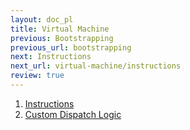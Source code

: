 ```yaml
---
layout: doc_pl
title: Virtual Machine
previous: Bootstrapping
previous_url: bootstrapping
next: Instructions
next_url: virtual-machine/instructions
review: true
---
```


1. [Instructions](/doc/en/virtual-machine/instructions/)
1. [Custom Dispatch Logic](/doc/en/virtual-machine/custom-dispatch-logic/)
